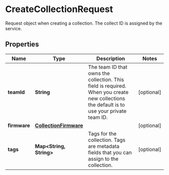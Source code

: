 

# CreateCollectionRequest

Request object when creating a collection. The collect ID is assigned by the service.

## Properties

| Name | Type | Description | Notes |
|------------ | ------------- | ------------- | -------------|
|**teamId** | **String** | The team ID that owns the collection. This field is required. When you create new collections the default is to use your private team ID. |  [optional] |
|**firmware** | [**CollectionFirmware**](CollectionFirmware.md) |  |  [optional] |
|**tags** | **Map&lt;String, String&gt;** | Tags for the collection. Tags are metadata fields that you can assign to the collection. |  [optional] |



